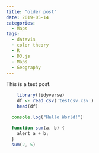 ```yaml
---
title: "older post"
date: 2019-05-14
categories:
  - Maps
tags:
  - datavis
  - color theory
  - R
  - D3.js
  - Maps
  - Geography
---
```



This is a test post.

```r
    library(tidyverse)
    df <- read_csv('testcsv.csv')
    head(df)
```

```javascript
  console.log("Hello World!")

  function sum(a, b) {
    alert a + b;
  }
  sum(2, 5)
```